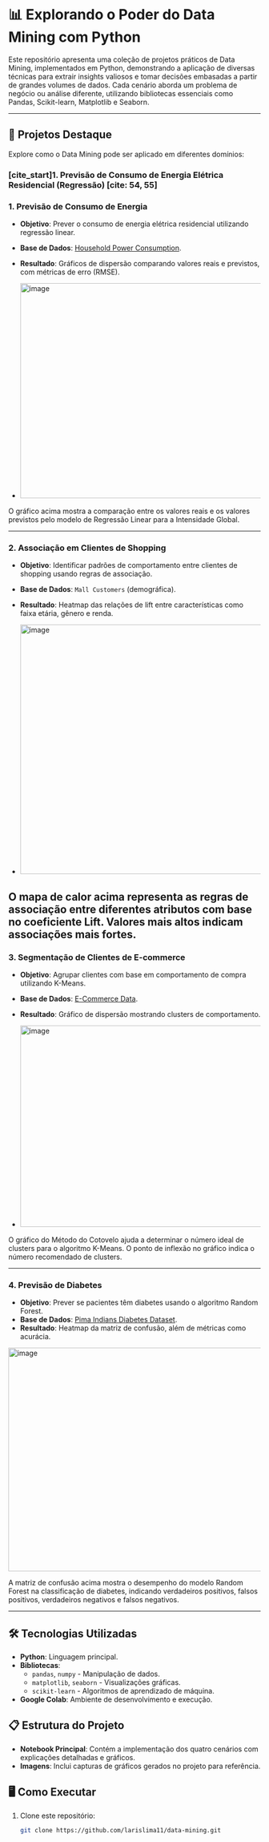 # 📊 Explorando o Poder do Data Mining com Python

Este repositório apresenta uma coleção de projetos práticos de Data Mining, implementados em Python, demonstrando a aplicação de diversas técnicas para extrair insights valiosos e tomar decisões embasadas a partir de grandes volumes de dados. Cada cenário aborda um problema de negócio ou análise diferente, utilizando bibliotecas essenciais como Pandas, Scikit-learn, Matplotlib e Seaborn.

---

## 🚀 Projetos Destaque

Explore como o Data Mining pode ser aplicado em diferentes domínios:

### [cite_start]1. Previsão de Consumo de Energia Elétrica Residencial (Regressão) [cite: 54, 55]

### 1. Previsão de Consumo de Energia
- **Objetivo**: Prever o consumo de energia elétrica residencial utilizando regressão linear.
- **Base de Dados**: [Household Power Consumption](https://www.kaggle.com/uciml/electric-power-consumption-data-set).
- **Resultado**: Gráficos de dispersão comparando valores reais e previstos, com métricas de erro (RMSE).

- <img width="663" height="429" alt="image" src="https://github.com/user-attachments/assets/f396a546-e5a6-4987-b73d-f1c5b3cb07e7" />
O gráfico acima mostra a comparação entre os valores reais e os valores previstos pelo modelo de Regressão Linear para a Intensidade Global.

---

### 2. Associação em Clientes de Shopping
- **Objetivo**: Identificar padrões de comportamento entre clientes de shopping usando regras de associação.
- **Base de Dados**: `Mall Customers` (demográfica).
- **Resultado**: Heatmap das relações de lift entre características como faixa etária, gênero e renda.

- <img width="659" height="498" alt="image" src="https://github.com/user-attachments/assets/bc99ccc6-5778-45fa-a65c-287abd8a5567" />
O mapa de calor acima representa as regras de associação entre diferentes atributos com base no coeficiente Lift. Valores mais altos indicam associações mais fortes.
--- 

### 3. Segmentação de Clientes de E-commerce
- **Objetivo**: Agrupar clientes com base em comportamento de compra utilizando K-Means.
- **Base de Dados**: [E-Commerce Data](https://www.kaggle.com/carrie1/ecommerce-data).
- **Resultado**: Gráfico de dispersão mostrando clusters de comportamento.

- <img width="515" height="402" alt="image" src="https://github.com/user-attachments/assets/5829a773-f8e2-4a03-9e65-110b9dbb6b64" />
O gráfico do Método do Cotovelo ajuda a determinar o número ideal de clusters para o algoritmo K-Means. O ponto de inflexão no gráfico indica o número recomendado de clusters.


---

### 4. Previsão de Diabetes
- **Objetivo**: Prever se pacientes têm diabetes usando o algoritmo Random Forest.
- **Base de Dados**: [Pima Indians Diabetes Dataset](https://www.kaggle.com/datasets/uciml/pima-indians-diabetes-database).
- **Resultado**: Heatmap da matriz de confusão, além de métricas como acurácia.

<img width="515" height="446" alt="image" src="https://github.com/user-attachments/assets/acb11e0e-6bf1-4188-828d-e443cf96560d" />

A matriz de confusão acima mostra o desempenho do modelo Random Forest na classificação de diabetes, indicando verdadeiros positivos, falsos positivos, verdadeiros negativos e falsos negativos.

---

## 🛠️ Tecnologias Utilizadas
- **Python**: Linguagem principal.
- **Bibliotecas**:
  - `pandas`, `numpy` - Manipulação de dados.
  - `matplotlib`, `seaborn` - Visualizações gráficas.
  - `scikit-learn` - Algoritmos de aprendizado de máquina.
- **Google Colab**: Ambiente de desenvolvimento e execução.

## 📋 Estrutura do Projeto
- **Notebook Principal**: Contém a implementação dos quatro cenários com explicações detalhadas e gráficos.
- **Imagens**: Inclui capturas de gráficos gerados no projeto para referência.

## 🖥️ Como Executar
1. Clone este repositório:
   ```bash
   git clone https://github.com/larislima11/data-mining.git
